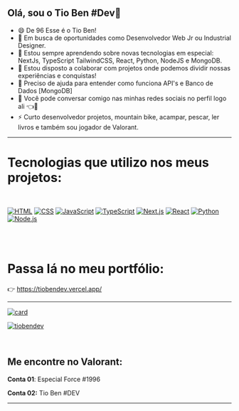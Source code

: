 ## Olá, sou o Tio Ben        #Dev👋

- 😄 De 96 Esse é o Tio Ben!
- 🔭 Em busca de oportunidades como Desenvolvedor Web Jr ou Industrial Designer.
- 🌱 Estou sempre aprendendo sobre novas tecnologias em especial: <br>NextJs, TypeScript TailwindCSS, React, Python, NodeJS e MongoDB.
- 🤝 Estou disposto a colaborar com projetos onde podemos dividir nossas experiências e conquistas!
- 🤔 Preciso de ajuda para entender como funciona API's e Banco de Dados [MongoDB]
- 💬 Você pode conversar comigo nas minhas redes sociais no perfil logo ali 👈👀
- ⚡ Curto desenvolvedor projetos, mountain bike, acampar, pescar, ler livros e também sou jogador de Valorant.

---

# Tecnologias que utilizo nos meus projetos:

<br>

[![HTML](https://img.shields.io/badge/HTML5-standard-orange.svg?style=flat-square)](https://developer.mozilla.org/en-US/docs/Web/HTML/Introduction)
[![CSS](https://img.shields.io/badge/CSS3-standard-blue.svg?style=flat-square)](https://developer.mozilla.org/en-US/docs/Web/CSS/CSS3)
[![JavaScript](https://img.shields.io/badge/JavaScript-yellow.svg?style=flat-square)](https://developer.mozilla.org/en-US/docs/Web/JavaScript)
[![TypeScript](https://img.shields.io/badge/Typescript-blue.svg?style=flat-square)](https://www.typescriptlang.org/)
[![Next.js](https://img.shields.io/badge/Next.js-black.svg?style=flat-square)](https://nextjs.org/)
[![React](https://img.shields.io/badge/React-blue.svg?style=flat-square)](https://reactjs.org/)
[![Python](https://img.shields.io/badge/python-3.x-blue.svg?style=flat-square)](https://www.python.org/)
[![Node.js](https://img.shields.io/badge/Node.js-green.svg?style=flat-square)](https://nodejs.org/)

<br>

<br>

# Passa lá no meu portfólio: 
👉 https://tiobendev.vercel.app/
<br>

---


[![card](https://github-readme-stats.vercel.app/api?username=tiobendev&theme=default&show_icons=true)](https://github.com/tiobendev/github-readme-stats)

[![tiobendev](https://github-readme-stats.vercel.app/api/top-langs/?username=tiobendev&layout=compact)](https://github.com/tiobendev/github-readme-stats)


<br>

## Me encontre no Valorant:

**Conta 01**: Especial Force #1996

**Conta 02:** Tio Ben #DEV

---